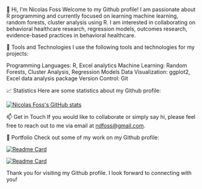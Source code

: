 👋 Hi, I'm Nicolas Foss
Welcome to my Github profile! I am passionate about R programming and currently focused on learning machine learning, random forests, cluster analysis using R. I am interested in collaborating on behavioral healthcare research, regression models, outcomes research, evidence-based practices in behavioral healthcare.

🧰 Tools and Technologies
I use the following tools and technologies for my projects:

Programming Languages: R, Excel analytics
Machine Learning: Random Forests, Cluster Analysis, Regression Models
Data Visualization: ggplot2, Excel data analysis package
Version Control: Git

📈 Statistics
Here are some statistics about my Github profile:

[![Nicolas Foss's GitHub stats](https://github-readme-stats.vercel.app/api?username=nicolasfoss&show_icons=true&theme=dark)](https://github.com/nicolasfoss)

📫 Get in Touch
If you would like to collaborate or simply say hi, please feel free to reach out to me via email at ndfoss@gmail.com.

🎨 Portfolio
Check out some of my work on my Github profile: 

[![Readme Card](https://github-readme-stats.vercel.app/api/pin/?username=nicolasfoss&repo=resume_projects&theme=dark)](https://github.com/resume_projects)

[![Readme Card](https://github-readme-stats.vercel.app/api/pin/?username=nicolasfoss&repo=overdose_deaths&theme=dark)](https://github.com/overdose_deaths)

Thank you for visiting my Github profile. I look forward to connecting with you!

<!---
nicolasfoss/nicolasfoss is a ✨ special ✨ repository because its `README.md` (this file) appears on your GitHub profile.
You can click the Preview link to take a look at your changes.
--->

